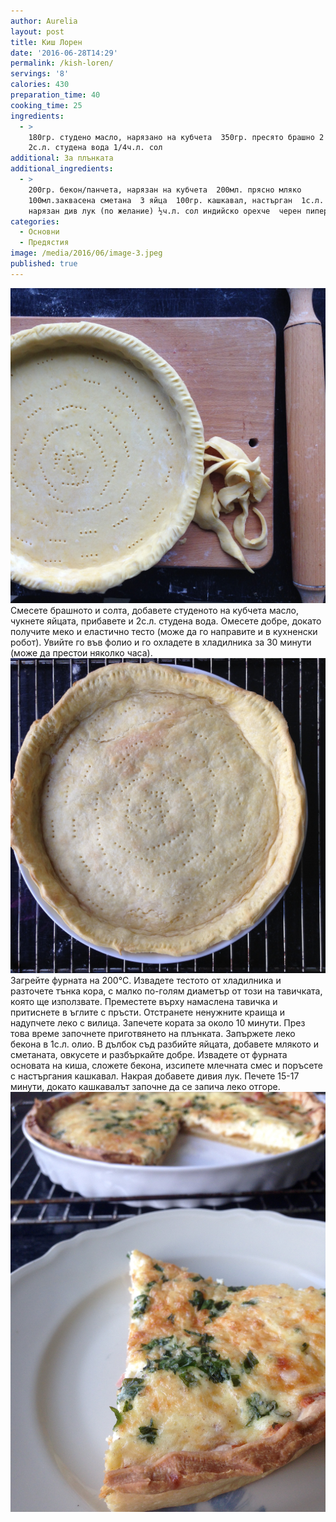 ```yaml
---
author: Aurelia
layout: post
title: Киш Лорен
date: '2016-06-28T14:29'
permalink: /kish-loren/
servings: '8'
calories: 430
preparation_time: 40
cooking_time: 25
ingredients:
  - >
    180гр. студено масло, нарязано на кубчета  350гр. пресято брашно 2 яйца 
    2с.л. студена вода 1/4ч.л. сол
additional: За плънката
additional_ingredients:
  - >
    200гр. бекон/панчета, нарязан на кубчета  200мл. прясно мляко 
    100мл.заквасена сметана  3 яйца  100гр. кашкавал, настърган  1с.л. ситно
    нарязан див лук (по желание) ½ч.л. сол индийско орехче  черен пипер
categories:
  - Основни
  - Предястия
image: /media/2016/06/image-3.jpeg
published: true
---
```

![](/media/2016/06/image.jpeg)
Смесете брашното и солта, добавете студеното на кубчета масло, чукнете яйцата, прибавете и 2с.л. студена вода. Омесете добре, докато получите меко и еластично тесто (може да го направите и в кухненски робот). Увийте го във фолио и го охладете в хладилника за 30 минути (може да престои няколко часа). 
![](/media/2016/06/image-1.jpeg)
Загрейте фурната на 200°C. Извадете тестото от хладилника и разточете тънка кора, с малко по-голям диаметър от този на тавичката, която ще използвате.  Преместете върху намаслена тавичка и притиснете в ъглите с пръсти. Отстранете ненужните краища и надупчете леко с вилица. Запечете кората за около 10 минути. През това време започнете приготвянето на плънката.
Запържете леко бекона в 1с.л. олио. 
В дълбок съд разбийте яйцата, добавете млякото и сметаната, овкусете и разбъркайте добре.
Извадете от фурната основата на киша, сложете бекона, изсипете млечната смес и поръсете с настъргания кашкавал. Накрая добавете дивия лук. 
Печете 15-17 минути, докато кашкавалът започне да се запича леко отгоре.
![](/media/2016/06/image-2.jpeg)
